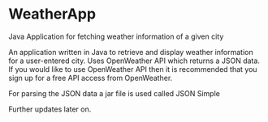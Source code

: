 # WeatherApp
Java Application for fetching weather information of a given city

An application written in Java to retrieve and display weather information for a user-entered city. Uses OpenWeather API
which returns a JSON data. If you would like to use OpenWeather API then it is recommended that you sign up for a free API access
from OpenWeather.

For parsing the JSON data a jar file is used called JSON Simple

Further updates later on.
